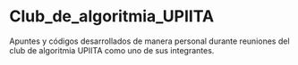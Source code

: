 # Club_de_algoritmia_UPIITA
Apuntes y códigos desarrollados de manera personal durante reuniones del club de algoritmia UPIITA como uno de sus integrantes.

